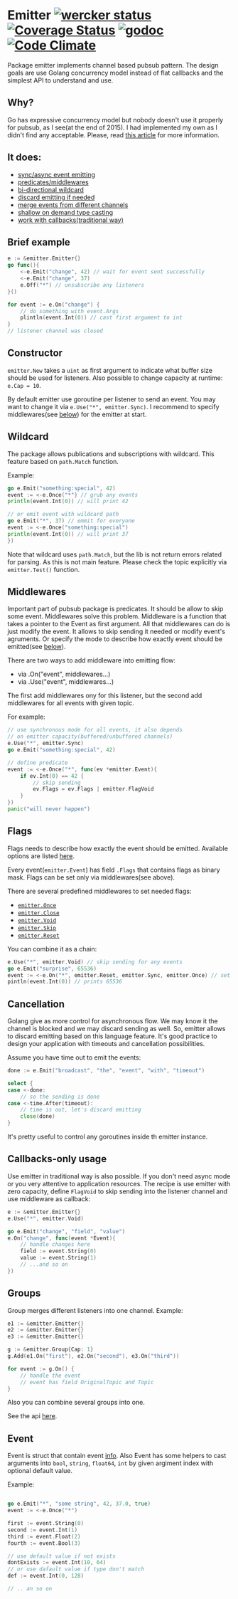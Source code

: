 # Emitter [![wercker status](https://app.wercker.com/status/e5a44746dc89b513ed28e8a18c5c05c2/s "wercker status")](https://app.wercker.com/project/bykey/e5a44746dc89b513ed28e8a18c5c05c2) [![Coverage Status](https://coveralls.io/repos/olebedev/emitter/badge.svg?branch=HEAD&service=github)](https://coveralls.io/github/olebedev/emitter?branch=HEAD) [![godoc](http://img.shields.io/badge/godoc-reference-blue.svg?style=flat)](https://godoc.org/github.com/olebedev/emitter) [![Code Climate](https://codeclimate.com/github/olebedev/emitter/badges/gpa.svg)](https://codeclimate.com/github/olebedev/emitter)

Package emitter implements channel based pubsub pattern. The design goals are use  Golang concurrency model instead of flat callbacks and the simplest API to understand and use.

## Why?
Go has expressive concurrency model but nobody doesn't use it properly for pubsub, as I see(at the end of 2015). I had implemented my own as I didn't find any acceptable. Please, read [this article](#) for more information.


## It does:

- [sync/async event emitting](#flags) 
- [predicates/middlewares](#middlewares)
- [bi-directional wildcard](#wildcard)
- [discard emitting if needed](#cancellation)
- [merge events from different channels](#groups)
- [shallow on demand type casting](#event)
- [work with callbacks(traditional way)](#callbacks-only-usage)


## Brief example

```go
e := &emitter.Emitter{}
go func(){
	<-e.Emit("change", 42) // wait for event sent successfully 
	<-e.Emit("change", 37)
	e.Off("*") // unsubscribe any listeners
}()

for event := e.On("change") {
	// do something with event.Args
	plintln(event.Int(0)) // cast first argument to int
}
// listener channel was closed
```

## Constructor
`emitter.New` takes a `uint` as first argument to indicate what buffer size should be used for listeners. Also possible to change capacity at runtime: `e.Cap = 10`.

By default emitter use goroutine per listener to send an event. You may want to change it via `e.Use("*", emitter.Sync)`. I recommend to specify middlewares(see [below](#middlewares)) for the emitter at start.

## Wildcard
The package allows publications and subscriptions with wildcard.  This feature based on `path.Match` function.

Example:

```go
go e.Emit("something:special", 42)
event := <-e.Once("*"} // grub any events
println(event.Int(0)) // will print 42

// or emit event with wildcard path
go e.Emit("*", 37) // emmit for everyone
event := <-e.Once("something:special")
println(event.Int(0)) // will print 37
})
```

Note that wildcard uses `path.Match`, but the lib is not return errors related for parsing. As this is not main feature. Please check the topic explicitly via `emitter.Test()` function.


## Middlewares
Important part of pubsub package is predicates. It should be allow to skip some event. Middlewares solve this problem. 
Middleware is a function that takes a pointer to the Event as first argument. All that middlewares can do is just modify the event. It allows to skip sending it needed or modify event's agruments. Or specify the mode to describe how exactly event should be emitted(see [below](#flags)).

There are two ways to add middleware into emitting flow:

- via .On("event", middlewares...)
- via .Use("event", middlewares...)

The first add middlewares ony for this listener, but the second add middlewares for all events with given topic. 

For example:
```go
// use synchronous mode for all events, it also depends 
// on emitter capacity(buffered/unbuffered channels)
e.Use("*", emitter.Sync) 
go e.Emit("something:special", 42)

// define predicate
event := <-e.Once("*", func(ev *emitter.Event){
	if ev.Int(0) == 42 {
	    // skip sending
		ev.Flags = ev.Flags | emitter.FlagVoid
	}
})
panic("will never happen")
```


## Flags 
Flags needs to describe how exactly the event should be emitted. Available options are listed [here](https://godoc.org/github.com/olebedev/emitter#Flag).

Every event(`emitter.Event`) has field `.Flags` that contains flags as binary mask. 
Flags can be set only via middlewares(see above). 

There are several predefined middlewares to set needed flags:

- [`emitter.Once`](https://godoc.org/github.com/olebedev/emitter#Once)
- [`emitter.Close`](https://godoc.org/github.com/olebedev/emitter#Close)
- [`emitter.Void`](https://godoc.org/github.com/olebedev/emitter#Void)
- [`emitter.Skip`](https://godoc.org/github.com/olebedev/emitter#Skip)
- [`emitter.Reset`](https://godoc.org/github.com/olebedev/emitter#Reset)

You can combine it as a chain:
```go
e.Use("*", emitter.Void) // skip sending for any events
go e.Emit("surprise", 65536)
event := <-e.On("*", emitter.Reset, emitter.Sync, emitter.Once) // set custom flags for this listener
pintln(event.Int(0)) // prints 65536
```

## Cancellation
Golang give as more control for asynchronous flow. We may know it the channel is blocked and we may discard sending as well. So, emitter allows to discard emitting based on this language feature. It's good practice to design your application with timeouts and cancellation possibilities.

Assume you have time out to emit the events:
```go
done := e.Emit("broadcast", "the", "event", "with", "timeout")

select {
case <-done:
	// so the sending is done
case <-time.After(timeout):
	// time is out, let's discard emitting
	close(done)
}
```

It's pretty useful to control any goroutines inside th emitter instance. 


## Callbacks-only usage
Use emitter in traditional way is also possible. If you don't need async mode or you very attentive to application resources. The recipe is use emitter with zero capacity, define `FlagVoid` to skip sending into the listener channel and use middleware as callback:

```go
e := &emitter.Emitter{}
e.Use("*", emitter.Void) 

go e.Emit("change", "field", "value")
e.On("change", func(event *Event){
	// handle changes here
	field := event.String(0)
	value := event.String(1)
	// ...and so on
})
```

## Groups
Group merges different listeners into one channel.
Example:
```go
e1 := &emitter.Emitter{}
e2 := &emitter.Emitter{}
e3 := &emitter.Emitter{}

g := &emitter.Group{Cap: 1}
g.Add(e1.On("first"), e2.On("second"), e3.On("third"))

for event := g.On() {
	// handle the event
	// event has field OriginalTopic and Topic
}
```
Also you can combine several groups into one.

See the api [here](https://godoc.org/github.com/olebedev/emitter#Group).


## Event
Event is struct that contain event [info](https://godoc.org/github.com/olebedev/emitter#Event). Also Event has some helpers to cast arguments into `bool`, `string`, `float64`, `int` by given argiment index with optional default value.

Example:
```go

go e.Emit("*", "some string", 42, 37.0, true)
event := <-e.Once("*")

first := event.String(0)
second := event.Int(1)
third := event.Float(2)
fourth := event.Bool(3)

// use default value if not exists
dontExists := event.Int(10, 64)
// or use dafault value if type don't match
def := event.Int(0, 128)

// .. an so on
```



